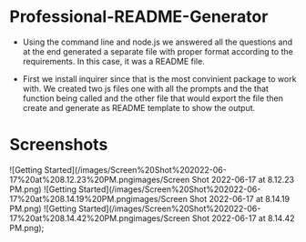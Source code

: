 # Professional-README-Generator

* Using the command line and node.js we answered all the questions and at the end generated a separate file with proper format according to the requirements. In this case, it was a README file.

* First we install inquirer since that is the most convinient package to work with. We created two js files one with all the prompts and the that function being called and the other file that would export the file then create and generate as README template to show the output.

# Screenshots

![Getting Started](/images/Screen%20Shot%202022-06-17%20at%208.12.23%20PM.pngimages/Screen Shot 2022-06-17 at 8.12.23 PM.png)
![Getting Started](/images/Screen%20Shot%202022-06-17%20at%208.14.19%20PM.pngimages/Screen Shot 2022-06-17 at 8.14.19 PM.png)
![Getting Started](/images/Screen%20Shot%202022-06-17%20at%208.14.42%20PM.pngimages/Screen Shot 2022-06-17 at 8.14.42 PM.png);




